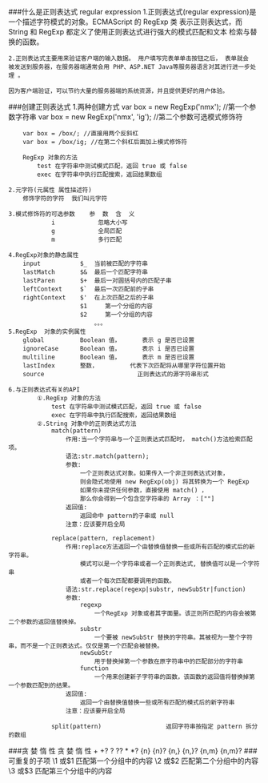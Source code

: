 ###什么是正则表达式 regular expression
	1.正则表达式(regular expression)是一个描述字符模式的对象。ECMAScript 的 RegExp 类
	表示正则表达式，而 String 和 RegExp 都定义了使用正则表达式进行强大的模式匹配和文本
	检索与替换的函数。
	
	2.正则表达式主要用来验证客户端的输入数据。 用户填写完表单单击按钮之后， 表单就会
	被发送到服务器，在服务器端通常会用 PHP、ASP.NET Java等服务器语言对其进行进一步处理 。
	
	因为客户端验证，可以节约大量的服务器端的系统资源，并且提供更好的用户体验。 
	
###创建正则表达式
	1.两种创建方式
		var box = new RegExp('nmx'); //第一个参数字符串
		var box = new RegExp('nmx', 'ig'); //第二个参数可选模式修饰符
		
		var box = /box/; //直接用两个反斜杠
		var box = /box/ig; //在第二个斜杠后面加上模式修饰符
	
		RegExp 对象的方法
			test 在字符串中测试模式匹配，返回 true 或 false 
			exec 在字符串中执行匹配搜索，返回结果数组
			
	2.元字符(元属性 属性描述符)
	    修饰字符的字符  我们叫元字符
	
	3.模式修饰符的可选参数	参  数  含  义
    			i 			 忽略大小写
    			g 			 全局匹配
    			m 			 多行匹配
    					
	4.RegExp对象的静态属性
		input 			$_ 	当前被匹配的字符串
		lastMatch 		$& 	最后一个匹配字符串
		lastParen 		$+ 	最后一对圆括号内的匹配子串
		leftContext 	$` 	最后一次匹配前的子串
		rightContext 	$' 	在上次匹配之后的子串	
						$1     第一个分组的内容
						$2     第一个分组的内容
					    	。。。
	5.RegExp  对象的实例属性
		global 			Boolean 值，		表示 g 是否已设置
		ignoreCase 		Boolean 值，		表示 i 是否已设置
		multiline 		Boolean 值，		表示 m 是否已设置
		lastIndex 		整数，			代表下次匹配将从哪里字符位置开始
		source 							正则表达式的源字符串形式
		
	6.与正则表达式有关的API
            ①.RegExp 对象的方法
                test 在字符串中测试模式匹配，返回 true 或 false 
                exec 在字符串中执行匹配搜索，返回结果数组
            ②.String 对象中的正则表达式方法
                match(pattern) 						
                    作用:当一个字符串与一个正则表达式匹配时， match()方法检索匹配项。
                    语法:str.match(pattern);
                    参数:
                        一个正则表达式对象。如果传入一个非正则表达式对象，
                        则会隐式地使用 new RegExp(obj) 将其转换为一个 RegExp
                        如果你未提供任何参数，直接使用 match() ，
                        那么你会得到一个包含空字符串的 Array ：[""] 
                    返回值:
                        返回命中 pattern的子串或 null
                    注意：应该要开启全局
                    
                replace(pattern, replacement) 	
                    作用:replace方法返回一个由替换值替换一些或所有匹配的模式后的新字符串。
                        模式可以是一个字符串或者一个正则表达式, 替换值可以是一个字符串
                        或者一个每次匹配都要调用的函数。
                    语法:str.replace(regexp|substr, newSubStr|function)
                    参数:
                        regexp 
                            一个RegExp 对象或者其字面量。该正则所匹配的内容会被第二个参数的返回值替换掉。
                        substr 
                            一个要被 newSubStr 替换的字符串。其被视为一整个字符串，而不是一个正则表达式。仅仅是第一个匹配会被替换。
                        newSubStr 
                            用于替换掉第一个参数在原字符串中的匹配部分的字符串
                        function 
                            一个用来创建新子字符串的函数，该函数的返回值将替换掉第一个参数匹配到的结果。
                    返回值:
                        返回一个由替换值替换一些或所有匹配的模式后的新字符串
                    注意：应该要开启全局
                    
                split(pattern) 					返回字符串按指定 pattern 拆分的数组
###贪 婪 	惰 性
    贪 婪				            惰 性
	+ 					            +?
	? 					            ??
	* 					            *?
	{n} 				            {n}?
	{n,} 				            {n,}?
	{n,m} 				            {n,m}?
###可重复的子项
	\1 或$1						    匹配第一个分组中的内容
	\2 或$2 						匹配第二个分组中的内容
	\3 或$3 						匹配第三个分组中的内容